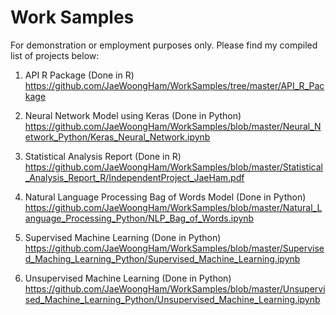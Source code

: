 # Work Samples
For demonstration or employment purposes only. Please find my compiled list of projects below:

1) API R Package (Done in R)
https://github.com/JaeWoongHam/WorkSamples/tree/master/API_R_Package

2) Neural Network Model using Keras (Done in Python)
https://github.com/JaeWoongHam/WorkSamples/blob/master/Neural_Network_Python/Keras_Neural_Network.ipynb

3) Statistical Analysis Report (Done in R)
https://github.com/JaeWoongHam/WorkSamples/blob/master/Statistical_Analysis_Report_R/IndependentProject_JaeHam.pdf

4) Natural Language Processing Bag of Words Model (Done in Python)
https://github.com/JaeWoongHam/WorkSamples/blob/master/Natural_Language_Processing_Python/NLP_Bag_of_Words.ipynb

5) Supervised Machine Learning (Done in Python)
https://github.com/JaeWoongHam/WorkSamples/blob/master/Supervised_Maching_Learning_Python/Supervised_Machine_Learning.ipynb

6) Unsupervised Machine Learning (Done in Python)
https://github.com/JaeWoongHam/WorkSamples/blob/master/Unsupervised_Machine_Learning_Python/Unsupervised_Machine_Learning.ipynb
